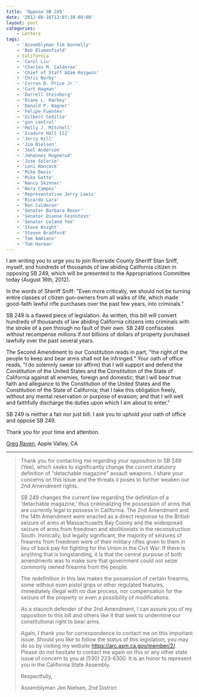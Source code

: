 ```yaml
---
title: 'Oppose SB 249'
date: '2012-08-16T12:07:38-08:00'
layout: post
categories:
    - Letters
tags:
    - 'Assemblyman Tim Donnelly'
    - 'Bob Blumenfield'
    - California
    - 'Carol Liu'
    - 'Charles M. Calderon'
    - 'Chief of Staff Adam Keigwin'
    - 'Chris Norby'
    - 'Curren D. Price Jr.'
    - 'Curt Hagman'
    - 'Darrell Steinberg'
    - 'Diane L. Harkey'
    - 'Donald P. Wagner'
    - 'Felipe Fuentes'
    - 'Gilbert Cedillo'
    - 'gun control'
    - 'Holly J. Mitchell'
    - 'Isadore Hall III'
    - 'Jerry Hill'
    - 'Jim Nielsen'
    - 'Joel Anderson'
    - 'Johannes Rognerud'
    - 'Jose Solorio'
    - 'Loni Hancock'
    - 'Mike Davis'
    - 'Mike Gatto'
    - 'Nancy Skinner'
    - 'Nora Campos'
    - 'Representative Jerry Lewis'
    - 'Ricardo Lara'
    - 'Ron Calderon'
    - 'Senator Barbara Boxer'
    - 'Senator Dianne Feinstein'
    - 'Senator Leland Yee'
    - 'Steve Knight'
    - 'Steven Bradford'
    - 'Tom Ammiano'
    - 'Tom Harman'
---
```


I am writing you to urge you to join Riverside County Sheriff Stan Sniff, myself, and hundreds of thousands of law abiding California citizen in opposing SB 249, which will be presented to the Appropriations Committee today (August 16th, 2012).

In the words of Sheriff Sniff: "Even more critically, we should not be turning entire classes of citizen gun-owners from all walks of life, which made good-faith lawful rifle purchases over the past few years, into criminals."

SB 249 is a flawed piece of legislation. As written, this bill will convert hundreds of thousands of law abiding California citizens into criminals with the stroke of a pen through no fault of their own. SB 249 confiscates without recompense millions if not billions of dollars of property purchased lawfully over the past several years.

The Second Amendment to our Constitution reads in part, "the right of the people to keep and bear arms shall not be infringed." Your oath of office reads, "I do solemnly swear (or affirm) that I will support and defend the Constitution of the United States and the Constitution of the State of California against all enemies, foreign and domestic; that I will bear true faith and allegiance to the Constitution of the United States and the Constitution of the State of California; that I take this obligation freely, without any mental reservation or purpose of evasion; and that I will well and faithfully discharge the duties upon which I am about to enter."

SB 249 is neither a fair nor just bill. I ask you to uphold your oath of office and oppose SB 249.

Thank you for your time and attention.

[Greg Raven](https://www.gregraven.org/), Apple Valley, CA

---

> Thank you for contacting me regarding your opposition to SB 249 (Yee), which seeks to significantly change the current statutory definition of "detachable magazine" assault weapons. I share your concerns on this issue and the threats it poses to further weaken our 2nd Amendment rights.
> 
> SB 249 changes the current law regarding the definition of a ‘detachable magazine,’ thus criminalizing the possession of arms that are currently legal to possess in California. The 2nd Amendment and the 14th Amendment were enacted as a direct response to the British seizure of arms at Massachusetts Bay Colony and the widespread seizure of arms from freedmen and abolitionists in the reconstruction South. Ironically, but legally significant, the majority of seizures of firearms from freedmen were of their military rifles given to them in lieu of back pay for fighting for the Union in the Civil War. If there is anything that is longstanding, it is that the central purpose of both amendments was to make sure that government could not seize commonly owned firearms from the people.
> 
> The redefinition in this law makes the possession of certain firearms, some without even pistol grips or other regulated features, immediately illegal with no due process, nor compensation for the seizure of the property or even a possibility of modifications.
> 
> As a staunch defender of the 2nd Amendment, I can assure you of my opposition to this bill and others like it that seek to undermine our constitutional right to bear arms.
> 
> Again, I thank you for correspondence to contact me on this important issue. Should you like to follow the status of this legislation, you may do so by visiting my website https://arc.asm.ca.gov/member/2/. Please do not hesitate to contact me again on this or any other state issue of concern to you at (530) 223-6300. It is an honor to represent you in the California State Assembly.
> 
> Respectfully,
> 
> Assemblyman Jim Nielsen, 2nd District